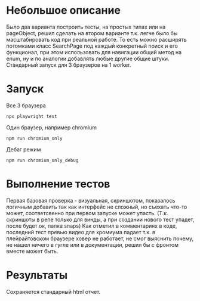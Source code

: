 Небольшое описание
==============
Было два варианта построить тесты, на простых типах или на pageObject, решил сделать на втором варианте т.к. легче было бы масштабировать код при реальной работе. 
То есть можно расширять потомками класс SearchPage под каждый конкретный поиск и его функционал, при этом использовать для навигации общий метод на enum, ну и по аналогии добавлять любые другие общие штуки.
Стандарный запуск для 3 браузеров на 1 worker.

# Запуск
Все 3 браузера
```
npx playwright test
```
Один браузер, например chromium
```
npm run chromium_only
```
Дебаг режим
```
npm run chromium_only_debug 
```
# Выполнение тестов
Первая базовая проверка - визуальная, скриншотом, показалось логичным добавить так как интерфейс не сложный, но съехать что-то может, соответсвенно при первом запуске может упасть.
(Т.к. скриншоты в репе только для винды, а при создании нового тест упадет, после будет ок, папка snaps)
Как отметил в комментариях в коде, последний тест превью видео для хромиума падает т.к. в плейрайтовском браузере ховер не работает, не смог выяснить почему, не нашел ничего в гугле или в документации, 
решил бы с фронтом вместе может быть.
# Результаты
Сохраняется стандарный html отчет.







